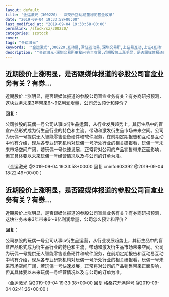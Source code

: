 ```yaml
---
layout: default
title: '金运激光（300220）- 深交所互动易董秘问答全收录'
date: "2019-09-04 19:33:58+00:00"
last_modified_at: "2019-09-04 19:33:58+00:00"
permalink: /stock/sz/300220/
categories: szstock
cover: 
tags: "金运激光"
keywords: '"金运激光",300220,互动易,深证互动易,深圳交易所,上证易互动,上证e互动'
description: '"金运激光-深圳交易所董秘问答全收录,近期股价上涨明显，是否跟媒体报道的参股公司盲盒业务有关？有券商研报预测，这块业务未来3年带来6～9亿利润增量，公司怎么预计和评价？"'
---
```


## 近期股价上涨明显，是否跟媒体报道的参股公司盲盒业务有关？有券...

近期股价上涨明显，是否跟媒体报道的参股公司盲盒业务有关？有券商研报预测，这块业务未来3年带来6～9亿利润增量，公司怎么预计和评价？

**回复**：

公司参股的玩偶一号公司从事ip衍生品运营，从行业发展趋势上，其衍生品中的盲盒产品形式成为衍生品行业的特色和主流，带动和激发衍生品市场未来空间。公司为玩偶一号提供无人智能零售设备硬件和软件服务，在前期定期报告和互动易互动中均有介绍，现从各专业研究机构对玩偶一号所处行业的相关研报看，玩偶一号未来市场空间广阔，若玩偶一号快速发展，正常将对公司的产品销售带来正面影响，但其具体要以未来玩偶一号经营情况以及与公司的订单为准。 

（金运激光  @2019-09-04 19:33:58+00:00 回复 cninfo603392  @2019-09-04 18:22:49+00:00 ）

## 近期股价上涨明显，是否跟媒体报道的参股公司盲盒业务有关？有券...

近期股价上涨明显，是否跟媒体报道的参股公司盲盒业务有关？有券商研报预测，这块业务未来3年带来6～9亿利润增量，公司怎么预计和评价？

**回复**：

公司参股的玩偶一号公司从事ip衍生品运营，从行业发展趋势上，其衍生品中的盲盒产品形式成为衍生品行业的特色和主流，带动和激发衍生品市场未来空间。公司为玩偶一号提供无人智能零售设备硬件和软件服务，在前期定期报告和互动易互动中均有介绍，现从各专业研究机构对玩偶一号所处行业的相关研报看，玩偶一号未来市场空间广阔，若玩偶一号快速发展，正常将对公司的产品销售带来正面影响，但其具体要以未来玩偶一号经营情况以及与公司的订单为准。 

（金运激光  @2019-09-04 19:33:38+00:00 回复 格桑花开满得号  @2019-09-04 02:41:26+00:00 ）


